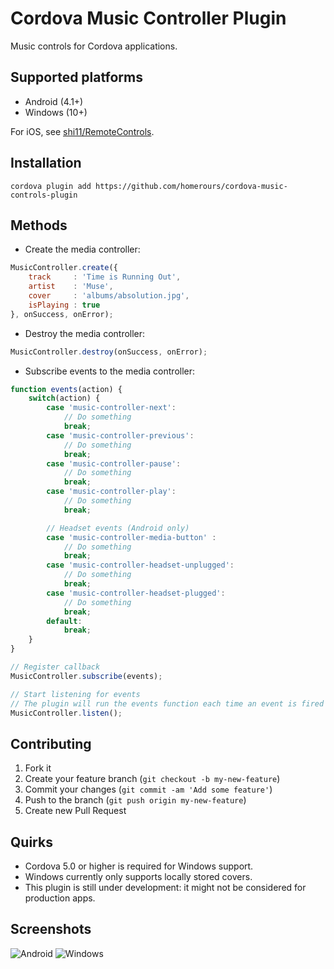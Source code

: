# Cordova Music Controller Plugin
Music controls for Cordova applications.

## Supported platforms
- Android (4.1+)
- Windows (10+)

For iOS, see [shi11/RemoteControls](https://github.com/shi11/RemoteControls).

## Installation
`cordova plugin add https://github.com/homerours/cordova-music-controls-plugin`

## Methods
- Create the media controller:
```javascript
MusicController.create({
    track     : 'Time is Running Out',
	artist    : 'Muse',
    cover     : 'albums/absolution.jpg',
    isPlaying : true
}, onSuccess, onError);
```

- Destroy the media controller:
```javascript
MusicController.destroy(onSuccess, onError);
```

- Subscribe events to the media controller:
```javascript
function events(action) {
	switch(action) {
		case 'music-controller-next':
			// Do something
			break;
		case 'music-controller-previous':
			// Do something
			break;
		case 'music-controller-pause':
			// Do something
			break;
		case 'music-controller-play':
			// Do something
			break;

		// Headset events (Android only)
		case 'music-controller-media-button' :
			// Do something
			break;
		case 'music-controller-headset-unplugged':
			// Do something
			break;
		case 'music-controller-headset-plugged':
			// Do something
			break;
		default:
			break;
	}
}

// Register callback
MusicController.subscribe(events);

// Start listening for events
// The plugin will run the events function each time an event is fired
MusicController.listen();
```
## Contributing

1. Fork it
2. Create your feature branch (`git checkout -b my-new-feature`)
3. Commit your changes (`git commit -am 'Add some feature'`)
4. Push to the branch (`git push origin my-new-feature`)
5. Create new Pull Request

## Quirks
* Cordova 5.0 or higher is required for Windows support.
* Windows currently only supports locally stored covers.
* This plugin is still under development: it might not be considered for production apps.


## Screenshots
![Android](http://i.imgur.com/Qe1a8ZJ.png)
![Windows](http://i.imgur.com/Y4HsM0s.png)
